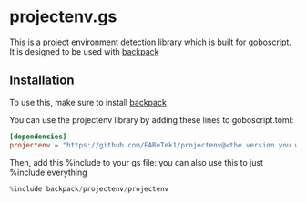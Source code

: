 # projectenv.gs
This is a project environment detection library which is built for [goboscript](https://github.com/aspizu/goboscript).
It is designed to be used with [backpack](https://github.com/aspizu/backpack)

## Installation
To use this, make sure to install [backpack](https://github.com/aspizu/backpack)

You can use the projectenv library by adding these lines to goboscript.toml:
```toml
[dependencies]
projectenv = "https://github.com/FAReTek1/projectenv@<the version you want to use>"
```

Then, add this %include to your gs file:
you can also use this to just %include everything
```rs
%include backpack/projectenv/projectenv
```